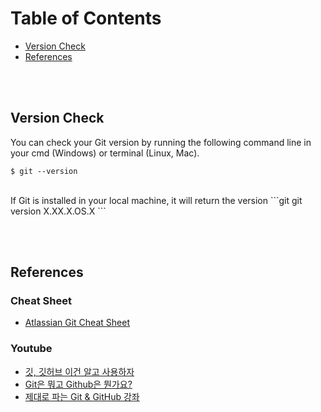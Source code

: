 # Table of Contents

* [Version Check](#Version-Check)
* [References](#References)


<br/><br/>


## Version Check

You can check your Git version by running the following command line in your cmd (Windows) or terminal (Linux, Mac).
```git
$ git --version
```
<br/>
If Git is installed in your local machine, it will return the version
```git
git version X.XX.X.OS.X
```

<br/><br/>


## References

### Cheat Sheet
* [Atlassian Git Cheat Sheet](https://github.com/Yonghee9106/git-study-history/files/9484490/SWTM-2088_Atlassian-Git-Cheatsheet.pdf)

### Youtube
* [깃, 깃허브 이건 알고 사용하자](https://www.youtube.com/watch?v=lPrxhA4PLoA)<br/>
* [Git은 뭐고 Github은 뭔가요?](https://www.youtube.com/watch?v=Bd35Ze7-dIw)<br/>
* [제대로 파는 Git & GitHub 강좌](https://www.youtube.com/watch?v=1I3hMwQU6GU)
